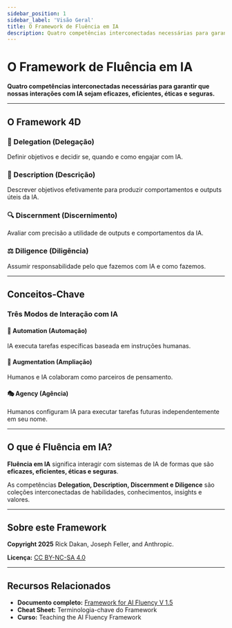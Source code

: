 ```yaml
---
sidebar_position: 1
sidebar_label: 'Visão Geral'
title: O Framework de Fluência em IA
description: Quatro competências interconectadas necessárias para garantir que nossas interações com IA sejam eficazes, eficientes, éticas e seguras.
---
```


# O Framework de Fluência em IA

**Quatro competências interconectadas necessárias para garantir que nossas interações com IA sejam eficazes, eficientes, éticas e seguras.**

---

## O Framework 4D

### 🎯 Delegation (Delegação)
Definir objetivos e decidir se, quando e como engajar com IA.

### 📝 Description (Descrição)
Descrever objetivos efetivamente para produzir comportamentos e outputs úteis da IA.

### 🔍 Discernment (Discernimento)
Avaliar com precisão a utilidade de outputs e comportamentos da IA.

### ⚖️ Diligence (Diligência)
Assumir responsabilidade pelo que fazemos com IA e como fazemos.

---

## Conceitos-Chave

### Três Modos de Interação com IA

#### 🤖 **Automation (Automação)**
IA executa tarefas específicas baseada em instruções humanas.

#### 🤝 **Augmentation (Ampliação)**
Humanos e IA colaboram como parceiros de pensamento.

#### 🎭 **Agency (Agência)**
Humanos configuram IA para executar tarefas futuras independentemente em seu nome.

---

## O que é Fluência em IA?

**Fluência em IA** significa interagir com sistemas de IA de formas que são **eficazes, eficientes, éticas e seguras**.

As competências **Delegation, Description, Discernment e Diligence** são coleções interconectadas de habilidades, conhecimentos, insights e valores.

---

## Sobre este Framework

**Copyright 2025** Rick Dakan, Joseph Feller, and Anthropic.

**Licença:** [CC BY-NC-SA 4.0](https://creativecommons.org/licenses/by-nc-sa/4.0/)

---

## Recursos Relacionados

- **Documento completo:** [Framework for AI Fluency V 1.5](https://ringling.libguides.com/ai/framework)
- **Cheat Sheet:** Terminologia-chave do Framework
- **Curso:** Teaching the AI Fluency Framework
